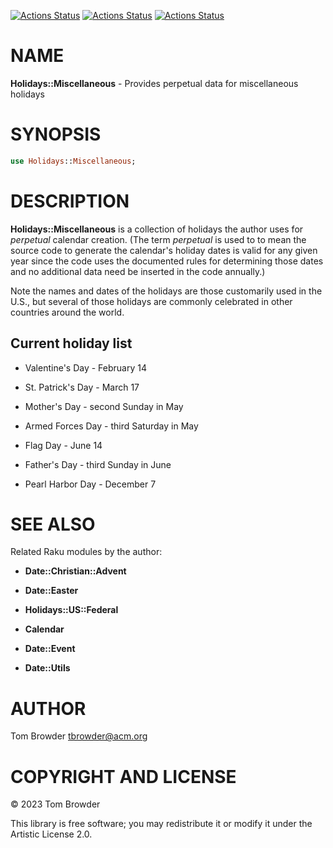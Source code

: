 [![Actions Status](https://github.com/tbrowder/Holidays-Miscellaneous/actions/workflows/linux.yml/badge.svg)](https://github.com/tbrowder/Holidays-Miscellaneous/actions) [![Actions Status](https://github.com/tbrowder/Holidays-Miscellaneous/actions/workflows/macos.yml/badge.svg)](https://github.com/tbrowder/Holidays-Miscellaneous/actions) [![Actions Status](https://github.com/tbrowder/Holidays-Miscellaneous/actions/workflows/windows.yml/badge.svg)](https://github.com/tbrowder/Holidays-Miscellaneous/actions)

NAME
====

**Holidays::Miscellaneous** - Provides perpetual data for miscellaneous holidays

SYNOPSIS
========

```raku
use Holidays::Miscellaneous;
```

DESCRIPTION
===========

**Holidays::Miscellaneous** is a collection of holidays the author uses for *perpetual* calendar creation. (The term *perpetual* is used to to mean the source code to generate the calendar's holiday dates is valid for any given year since the code uses the documented rules for determining those dates and no additional data need be inserted in the code annually.) 

Note the names and dates of the holidays are those customarily used in the U.S., but several of those holidays are commonly celebrated in other countries around the world.

Current holiday list
--------------------

  * Valentine's Day - February 14

  * St. Patrick's Day - March 17

  * Mother's Day - second Sunday in May

  * Armed Forces Day - third Saturday in May

  * Flag Day - June 14

  * Father's Day - third Sunday in June

  * Pearl Harbor Day - December 7

SEE ALSO
========

Related Raku modules by the author:

  * **Date::Christian::Advent**

  * **Date::Easter**

  * **Holidays::US::Federal**

  * **Calendar**

  * **Date::Event**

  * **Date::Utils**

AUTHOR
======

Tom Browder <tbrowder@acm.org>

COPYRIGHT AND LICENSE
=====================

© 2023 Tom Browder

This library is free software; you may redistribute it or modify it under the Artistic License 2.0.

